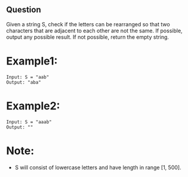 ## Question

Given a string S, check if the letters can be rearranged so that two characters that are adjacent to each other are not the same.
If possible, output any possible result.  If not possible, return the empty string.

# Example1:
```
Input: S = "aab"
Output: "aba"
```
# Example2:
```
Input: S = "aaab"
Output: ""
```

# Note:
- S will consist of lowercase letters and have length in range [1, 500].